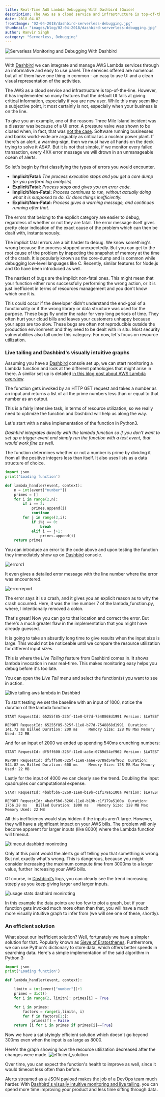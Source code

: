 ```yaml
---
title: Real-Time AWS Lambda Debugging With Dashbird (Guide)
description: The AWS as a cloud service and infrastructure is top-of-the-line. However, it has implemented so many features that the default UI fails at giving critical information, especially if you are new user.
date: 2018-04-02
frontImage: "02-04-2018/dashbird-serverless-debugging.jpg"
thumbnail: "images/blog/02-04-2018/dashbird-serverless-debugging.jpg"
author: Ranvir Singh
category: "Serverless, Debugging"
---
```


![Serverless Monitoring and Debugging With Dashbird](/images/blog/02-04-2018/dashbird-serverless-debugging.jpg)
___
With [Dashbird](https://dashbird.io) we can integrate and manage AWS Lambda services through an informative and easy to use panel. The services offered are numerous but all of them have one thing in common - an easy to use UI and a clean visual representation of the activities.

The AWS as a cloud service and infrastructure is top-of-the-line. However, it has implemented so many features that the default UI fails at giving critical information, especially if you are new user. While this may seem like a subjective point, it most certainly is not, especially when your business is on the line.

To give you an example, one of the reasons Three Mile Island incident was a disaster was because of a UI error. A pressure valve was shown to be closed when, in fact, that was [not the case](https://en.wikipedia.org/wiki/Three_Mile_Island_accident#Confusion_over_valve_status). Software running businesses and banks world-wide are arguably as critical as a nuclear power plant. If there's an alert, a warning-sign, then we must have all hands on the deck trying to solve it ASAP. But it is not that simple, if we monitor every failed transaction, every 4XX error message we will drown in an unmanageable ocean of alerts.


So let's begin by first classifying the types of errors you would encounter.


- **Implicit/Fatal:** *The process execution stops and you get a core dump (or you perform log analysis).*
- **Explicit/Fatal:** *Process stops and gives you an error code.*
- **Implicit/Non-Fatal:** *Process continues to run, without actually doing what it is supposed to do. Or does things inefficiently.*
- **Explicit/Non-Fatal:** *Process gives a warning message, and continues running after that.*


The errors that belong to the explicit category are easier to debug, regardless of whether or not they are fatal. The error message itself gives pretty clear indication of the exact cause of the problem which can then be dealt with, instantaneously.



The implicit fatal errors are a bit harder to debug. We know something's wrong because the process stopped unexpectedly. But you can get to the root cause of the problem by inspecting the snapshot of memory at the time of the crash. It is popularly known as the core-dump and is common while debugging low-level languages like C. Recently, similar features for Node.js and Go have been introduced as well.


The nastiest of bugs are the implicit non-fatal ones. This might mean that your function either runs successfully performing the wrong action, or it is just inefficient in terms of resources management and you don't know which one it is.


This could occur if the developer didn't understand the end-goal of a functionality or if the wrong library or data structure was used for the purpose. These bugs fly under the radar for very long periods of time. They often hurt your cloud bills and leaves your customers unhappy because your apps are too slow. These bugs are often not reproducible outside the production environment and they need to be dealt with in situ. Most security vulnerabilities also fall under this category. For now, let's focus on resource utilization.



### Live tailing and Dashbird's visually intuitive graphs


Assuming you have a [Dashbird](https://dashbird.io) console set up, we can start monitoring a Lambda function and look at the different pathologies that might arise in there. A similar set up is detailed [in this blog post about AWS Lambda overview](https://dashbird.io/blog/aws-lambda-overview-for-dummies/).



The function gets invoked by an HTTP GET request and takes a number as an input and returns a list of all the prime numbers less than or equal to that number as an output.


This is a fairly intensive task, in terms of resource utilization, so we really need to optimize the function and Dashbird will help us along the way.


Let's start with a naïve implementation of the function in Python3.


*Dashbird integrates directly with the lambda function so if you don't want to set up a trigger event and simply run the function with a test event, that would work fine as well.*



The function determines whether or not a number is prime by dividing it from all the positive integers less than itself. It also uses lists as a data structure of choice.

```python
import json
print('Loading function')

def lambda_handler(event, context):
    n = int(event["number"])
    primes = []
    for i in range(2,n):
        if i == 2:
            primes.append(i)
            continue
        for j in range(2,i):
            if i%j == 0:
                break
            elif i == j+1:
                primes.append(i)
    return primes
```


You can introduce an error to the code above and upon testing the function they immediately show up on [Dashbird](https://dashbird.io) console.



![errors1](https://user-images.githubusercontent.com/11016565/38022853-510d23fa-329e-11e8-866f-fd274d04b179.PNG)



It even gives a detailed error message with the line number where the error was encountered.



![errorreport](https://user-images.githubusercontent.com/11016565/38022852-50d53972-329e-11e8-89a2-dec0664eed53.PNG)



The error says it is a crash, and it gives you an explicit reason as to why the crash occurred. Here, it was the line number 7 of the lambda_function.py, where, I intentionally removed a colon.



That's great! Now you can go to that location and correct the error. But there's a much greater flaw in the implementation that you might have already guessed.


It is going to take an absurdly long time to give results when the input size is large. This would not be noticeable until we compare the resource utilization for different input sizes.



This is where the *Live Tailing* feature from Dashbird comes in. It shows lambda invocation in near real-time. This makes monitoring easy helps you debug before it's too late.


You can open the *Live Tail* menu and select the function(s) you want to see in action.

![live tailing aws lambda in Dashbird ](https://user-images.githubusercontent.com/11016565/38022854-5148aea2-329e-11e8-8df2-89e9d7f1b9e6.PNG)


To start testing we set the baseline with an input of 1000, notice the duration of the lambda function:


```
START RequestId: 65255f85-325f-11e8-b77d-7548868d1991 Version: $LATEST

REPORT RequestId: 65255f85-325f-11e8-b77d-7548868d1991	Duration: 141.72 ms	Billed Duration: 200 ms 	Memory Size: 128 MB	Max Memory Used: 22 MB
```


And for an input of 2000 we ended up spending 540ms crunching numbers:


```
START RequestId: df5ff600-325f-11e8-aa6e-0789d54ef962 Version: $LATEST

REPORT RequestId: df5ff600-325f-11e8-aa6e-0789d54ef962	Duration: 544.82 ms	Billed Duration: 600 ms 	Memory Size: 128 MB	Max Memory Used: 22 MB
```


Lastly for the input of 4000 we can clearly see the trend. Doubling the input quadruples our computational expense.


```
START RequestId: 4babf5b6-3260-11e8-b19b-c1f179a5100a Version: $LATEST

REPORT RequestId: 4babf5b6-3260-11e8-b19b-c1f179a5100a	Duration: 1756.28 ms	Billed Duration: 1800 ms 	Memory Size: 128 MB	Max Memory Used: 22 MB	 
```


All this inefficiency would stay hidden if the inputs aren't large. However, they will have a significant impact on your AWS bills. The problem will only become apparent for larger inputs (like 8000) where the Lambda function will timeout.



![timeout dashbird moniroting ](https://user-images.githubusercontent.com/11016565/38022855-517f6208-329e-11e8-9306-ab0c5e83da26.PNG)



Only at this point would the alerts go off telling you that something is wrong. But not exactly what's wrong. This is dangerous, because you might consider increasing the maximum compute time from 3000ms to a larger value, further increasing your AWS bills.



Of course, in [Dashbird's](https://dashbird.io) logs, you can clearly see the trend increasing steeply as you keep giving larger and larger inputs.



![usage stats dashbird moniroting](https://user-images.githubusercontent.com/11016565/38022856-51b398d4-329e-11e8-8106-16ad7f46c59f.PNG)



In this example the data points are too few to plot a graph, but if your function gets invoked much more often than that, you will have a much more visually intuitive graph to infer from (we will see one of these, shortly).



### An efficient solution


What about our inefficient solution? Well, fortunately we have a simpler solution for that. Popularly known as [Sieve of Eratosthenes](https://en.wikipedia.org/wiki/Sieve_of_Eratosthenes). Furthermore, we can use Python's dictionary to store data, which offers better speeds in searching data. Here's a simple implementation of the said algorithm in Python 3:



```python
import json
print('Loading function')

def lambda_handler(event, context):

    limitn = int(event["number"])+1
    primes = dict()
    for i in range(2, limitn): primes[i] = True

    for i in primes:
        factors = range(i,limitn, i)
        for f in factors[1:]:
            primes[f] = False
    return [i for i in primes if primes[i]==True]
```


Now we have a satisfyingly efficient solution which doesn't go beyond 300ms even when the input is as large as 8000.


Here's the graph showing how the resource utilization decreased after the changes were made.
![efficient_solution](https://user-images.githubusercontent.com/11016565/38022851-508f202c-329e-11e8-874c-7c2b68fa30d2.PNG)


Over time, you can expect the function's health to improve as well, since it would timeout less often than before.


Alerts streamed as a JSON payload makes the job of a DevOps team much harder. With [Dashbird's visually intuitive monitoring and live tailing](https://dashbird.io), you can spend more time improving your product and less time sifting through data.
